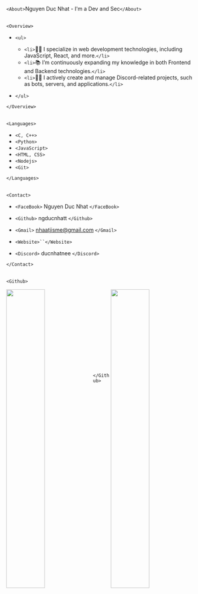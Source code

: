 `<About>`Nguyen Duc Nhat - I'm a Dev and Sec`</About>`
<br><br>

`<Overview>`

- `<ul>`

  - `<li>`👨‍💻 I specialize in web development technologies, including JavaScript, React, and more.`</li>`
  - `<li>`📚 I’m continuously expanding my knowledge in both Frontend and Backend technologies.`</li>`
  - `<li>`💪🏼 I actively create and manage Discord-related projects, such as bots, servers, and applications.`</li>`

- `</ul>`

`</Overview>`
<br><br>

`<Languages>`

- `<C, C++>`
- `<Python>`
- `<JavaScript>`
- `<HTML, CSS>`
- `<Nodejs>`
- `<Git>`

`</Languages>`
<br><br>

`<Contact>`

- `<FaceBook>` Nguyen Duc Nhat `</FaceBook>`

- `<Github>` ngducnhatt `</Github>`

- `<Gmail>` nhaatjisme@gmail.com `</Gmail>`

- ` <Website>``</Website> `

- `<Discord>` ducnhatnee `</Discord>`

`</Contact>`
<br><br>

`<Github>`
<br>
<div>
<img align="left" style="width:45%" src="https://github-readme-stats-sigma-five.vercel.app/api?username=ngducnhatt&show_icons=true&include_all_commits=true&count_private=true&theme=react&line_height=40" />

<img align="right" style="width:45%" src="https://github-readme-stats.vercel.app/api/top-langs/?username=ngducnhatt&theme=react&line_height=40&hide=css"/>
</div>



<br><br><br><br><br><br><br><br><br><br><br><br><br>
`</Github>`
